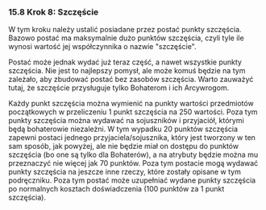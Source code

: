 ### 15.8 Krok 8: Szczęście

W tym kroku należy ustalić posiadane przez postać punkty szczęścia. Bazowo postać ma maksymalnie dużo punktów szczęścia, czyli tyle ile wynosi wartość jej współczynnika o nazwie "szczęście". 

Postać może jednak wydać już teraz część, a nawet wszystkie punkty szczęścia. Nie jest to najlepszy pomysł, ale może komuś będzie na tym zależało, aby zbudować postać bez zasobów szczęścia. Warto zauważyć tutaj, że szczęście przysługuje tylko Bohaterom i ich Arcywrogom.

Każdy punkt szczęścia można wymienić na punkty wartości przedmiotów początkowych w przeliczeniu 1 punkt szczęścia na 250 wartości. Poza tym punkty szczęścia można wydawać na sojuszników i przyjaciół, którymi będą bohaterowie niezależni. W tym wypadku 20 punktów szczęścia zapewni postaci jednego przyjaciela/sojusznika, który jest tworzony w ten sam sposób, jak powyżej, ale nie będzie miał on dostępu do punktów szczęścia (bo one są tylko dla Bohaterów), a na atrybuty będzie można mu przeznaczyć nie więcej jak 70 punktów. Poza tym postacie mogą wydawać punkty szczęścia na jeszcze inne rzeczy, które zostały opisane w tym podręczniku. Poza tym postać może uzupełniać wydane punkty szczęścia po normalnych kosztach doświadczenia (100 punktów za 1 punkt szczęścia).